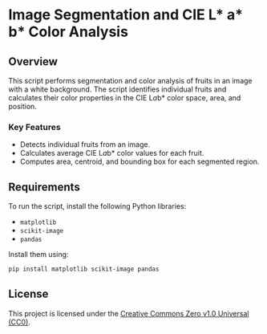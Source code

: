 # Image Segmentation and CIE L* a* b* Color Analysis

## Overview

This script performs segmentation and color analysis of fruits in an image with a white background. The script identifies individual fruits and calculates their color properties in the CIE L*a*b* color space, area, and position.

### Key Features
- Detects individual fruits from an image.
- Calculates average CIE L*a*b* color values for each fruit.
- Computes area, centroid, and bounding box for each segmented region.

## Requirements

To run the script, install the following Python libraries:
- `matplotlib`
- `scikit-image`
- `pandas`

Install them using:
```bash
pip install matplotlib scikit-image pandas
```

## License
This project is licensed under the [Creative Commons Zero v1.0 Universal (CC0)](https://creativecommons.org/publicdomain/zero/1.0/).

